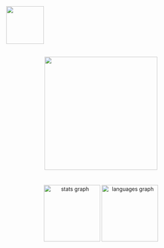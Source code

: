 <img align="left" height="100" src="https://spotify-github-profile.vercel.app/api/view?uid=98914q794w9xxppcedkipyro8&cover_image=true&theme=novatorem&show_offline=false&background_color=121212&bar_color=5fdcec&bar_color_cover=false"  />

###

<img align="right" height="15" src="https://komarev.com/ghpvc/?username=koloru&style=flat-square&color=blue"  />

###

<br clear="both">
<br clear="both">
<br clear="both">

<div align="center">
  <img height="300" src="https://media.tenor.com/0omhISW0XwoAAAAC/frederica-miyamoto-deresute.gif"  />
</div>

###

<br clear="both">

<div align="center">
  <img src="https://github-readme-stats.vercel.app/api?hide_title=false&hide_rank=false&show_icons=true&include_all_commits=true&count_private=true&disable_animations=false&theme=nord&locale=en&hide_border=false&username=Koloru" height="150" alt="stats graph"  />
  <img src="https://github-readme-stats.vercel.app/api/top-langs?locale=en&hide_title=false&layout=compact&card_width=320&langs_count=5&theme=nord&hide_border=false&username=Koloru" height="150" alt="languages graph"  />
</div>

###

<!-- https://count.getloli.com/get/@:Koloru -->
